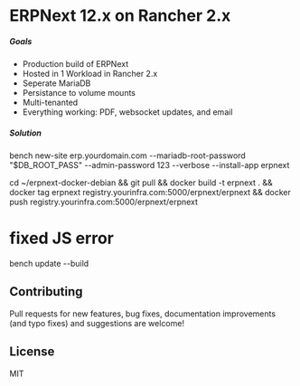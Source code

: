 #  ERPNext 12.x on Rancher 2.x

##### Goals

* Production build of ERPNext
* Hosted in 1 Workload in Rancher 2.x
* Seperate MariaDB
* Persistance to volume mounts
* Multi-tenanted
* Everything working: PDF, websocket updates, and email

##### Solution

bench new-site erp.yourdomain.com --mariadb-root-password "$DB_ROOT_PASS" --admin-password 123 --verbose --install-app erpnext

cd ~/erpnext-docker-debian && git pull && docker build -t erpnext . && docker tag erpnext registry.yourinfra.com:5000/erpnext/erpnext && docker push registry.yourinfra.com:5000/erpnext/erpnext

# fixed JS error
bench update --build




## Contributing

Pull requests for new features, bug fixes, documentation improvements (and typo fixes) and suggestions are welcome!

## License

MIT

